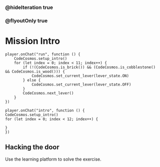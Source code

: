 ### @hideIteration true
### @flyoutOnly true
# Mission Intro
```blocks
player.onChat("run", function () {
    CodeCosmos.setup_intro()
    for (let index = 0; index < 11; index++) {
        if (!(CodeCosmos.is_brick()) && (CodeCosmos.is_cobblestone() && CodeCosmos.is_wood())) {
            CodeCosmos.set_current_lever(lever_state.ON)
        } else {
            CodeCosmos.set_current_lever(lever_state.OFF)
        }
        CodeCosmos.next_lever()
    }
})

```

```template
player.onChat("intro", function () {
CodeCosmos.setup_intro()
for (let index = 0; index < 12; index++) {
      
}
})
```

## Hacking the door

Use the learning platform to solve the exercise.
